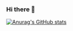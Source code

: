 ### Hi there 👋

[![Anurag's GitHub stats](https://github-readme-stats.vercel.app/api?username=s0rcy-r)](https://github.com/anuraghazra/github-readme-stats)

<!--
**s0rcy-r/s0rcy-r** is a ✨ _special_ ✨ repository because its `README.md` (this file) appears on your GitHub profile.

Here are some ideas to get you started:

- 🔭 I’m currently working on ...
- 🌱 I’m currently learning ...
- 👯 I’m looking to collaborate on ...
- 🤔 I’m looking for help with ...
- 💬 Ask me about ...
- 📫 How to reach me: ...
- 😄 Pronouns: ...
- ⚡ Fun fact: ...
-->
